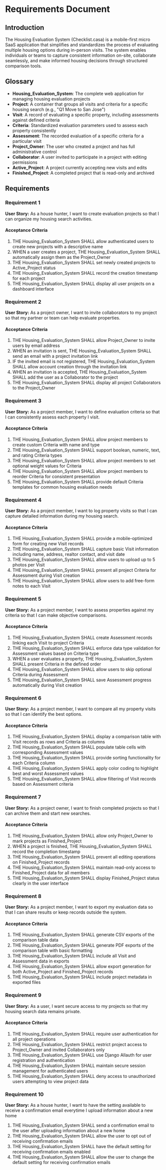 # Requirements Document

## Introduction

The Housing Evaluation System (Checklist.casa) is a mobile-first micro SaaS application that simplifies and standardizes the process of evaluating multiple housing options during in-person visits. The system enables individuals or teams to capture consistent information on-site, collaborate seamlessly, and make informed housing decisions through structured comparison tools.

## Glossary

- **Housing_Evaluation_System**: The complete web application for managing housing evaluation projects
- **Project**: A container that groups all visits and criteria for a specific housing search (e.g., "Q1 Move to San Jose")
- **Visit**: A record of evaluating a specific property, including assessments against defined criteria
- **Criteria**: Standardized evaluation parameters used to assess each property consistently
- **Assessment**: The recorded evaluation of a specific criteria for a particular visit
- **Project_Owner**: The user who created a project and has full administrative control
- **Collaborator**: A user invited to participate in a project with editing permissions
- **Active_Project**: A project currently accepting new visits and edits
- **Finished_Project**: A completed project that is read-only and archived

## Requirements

### Requirement 1

**User Story:** As a house hunter, I want to create evaluation projects so that I can organize my housing search activities.

#### Acceptance Criteria

1. THE Housing_Evaluation_System SHALL allow authenticated users to create new projects with a descriptive name
2. WHEN a user creates a project, THE Housing_Evaluation_System SHALL automatically assign them as the Project_Owner
3. THE Housing_Evaluation_System SHALL set newly created projects to Active_Project status
4. THE Housing_Evaluation_System SHALL record the creation timestamp for each project
5. THE Housing_Evaluation_System SHALL display all user projects on a dashboard interface

### Requirement 2

**User Story:** As a project owner, I want to invite collaborators to my project so that my partner or team can help evaluate properties.

#### Acceptance Criteria

1. THE Housing_Evaluation_System SHALL allow Project_Owner to invite users by email address
2. WHEN an invitation is sent, THE Housing_Evaluation_System SHALL send an email with a project invitation link
3. IF the invited email is not registered, THE Housing_Evaluation_System SHALL allow account creation through the invitation link
4. WHEN an invitation is accepted, THE Housing_Evaluation_System SHALL add the user as a Collaborator to the project
5. THE Housing_Evaluation_System SHALL display all project Collaborators to the Project_Owner

### Requirement 3

**User Story:** As a project member, I want to define evaluation criteria so that I can consistently assess each property I visit.

#### Acceptance Criteria

1. THE Housing_Evaluation_System SHALL allow project members to create custom Criteria with name and type
2. THE Housing_Evaluation_System SHALL support boolean, numeric, text, and rating Criteria types
3. THE Housing_Evaluation_System SHALL allow project members to set optional weight values for Criteria
4. THE Housing_Evaluation_System SHALL allow project members to reorder Criteria for consistent presentation
5. THE Housing_Evaluation_System SHALL provide default Criteria templates for common housing evaluation needs

### Requirement 4

**User Story:** As a project member, I want to log property visits so that I can capture detailed information during my housing search.

#### Acceptance Criteria

1. THE Housing_Evaluation_System SHALL provide a mobile-optimized form for creating new Visit records
2. THE Housing_Evaluation_System SHALL capture basic Visit information including name, address, realtor contact, and visit date
3. THE Housing_Evaluation_System SHALL allow users to upload up to 5 photos per Visit
4. THE Housing_Evaluation_System SHALL present all project Criteria for Assessment during Visit creation
5. THE Housing_Evaluation_System SHALL allow users to add free-form notes to each Visit

### Requirement 5

**User Story:** As a project member, I want to assess properties against my criteria so that I can make objective comparisons.

#### Acceptance Criteria

1. THE Housing_Evaluation_System SHALL create Assessment records linking each Visit to project Criteria
2. THE Housing_Evaluation_System SHALL enforce data type validation for Assessment values based on Criteria type
3. WHEN a user evaluates a property, THE Housing_Evaluation_System SHALL present Criteria in the defined order
4. THE Housing_Evaluation_System SHALL allow users to skip optional Criteria during Assessment
5. THE Housing_Evaluation_System SHALL save Assessment progress automatically during Visit creation

### Requirement 6

**User Story:** As a project member, I want to compare all my property visits so that I can identify the best options.

#### Acceptance Criteria

1. THE Housing_Evaluation_System SHALL display a comparison table with Visit records as rows and Criteria as columns
2. THE Housing_Evaluation_System SHALL populate table cells with corresponding Assessment values
3. THE Housing_Evaluation_System SHALL provide sorting functionality for each Criteria column
4. THE Housing_Evaluation_System SHALL apply color coding to highlight best and worst Assessment values
5. THE Housing_Evaluation_System SHALL allow filtering of Visit records based on Assessment criteria

### Requirement 7

**User Story:** As a project owner, I want to finish completed projects so that I can archive them and start new searches.

#### Acceptance Criteria

1. THE Housing_Evaluation_System SHALL allow only Project_Owner to mark projects as Finished_Project
2. WHEN a project is finished, THE Housing_Evaluation_System SHALL record the completion timestamp
3. THE Housing_Evaluation_System SHALL prevent all editing operations on Finished_Project records
4. THE Housing_Evaluation_System SHALL maintain read-only access to Finished_Project data for all members
5. THE Housing_Evaluation_System SHALL display Finished_Project status clearly in the user interface

### Requirement 8

**User Story:** As a project member, I want to export my evaluation data so that I can share results or keep records outside the system.

#### Acceptance Criteria

1. THE Housing_Evaluation_System SHALL generate CSV exports of the comparison table data
2. THE Housing_Evaluation_System SHALL generate PDF exports of the comparison table with basic formatting
3. THE Housing_Evaluation_System SHALL include all Visit and Assessment data in exports
4. THE Housing_Evaluation_System SHALL allow export generation for both Active_Project and Finished_Project records
5. THE Housing_Evaluation_System SHALL include project metadata in exported files

### Requirement 9

**User Story:** As a user, I want secure access to my projects so that my housing search data remains private.

#### Acceptance Criteria

1. THE Housing_Evaluation_System SHALL require user authentication for all project operations
2. THE Housing_Evaluation_System SHALL restrict project access to Project_Owner and invited Collaborators only
3. THE Housing_Evaluation_System SHALL use Django Allauth for user registration and authentication
4. THE Housing_Evaluation_System SHALL maintain secure session management for authenticated users
5. THE Housing_Evaluation_System SHALL deny access to unauthorized users attempting to view project data

### Requirement 10

**User Story:** As a house hunter, I want to have the setting available to receive a confirmation email everytime I upload information about a new home

1. THE Housing_Evaluation_System SHALL send a confirmation email to the user after uploading information about a new home
2. THE Housing_Evaluation_System SHALL allow the user to opt out of receiving confirmation emails
3. THE Housing_Evaluation_System SHALL have the default setting for receiving confirmation emails enabled
4. THE Housing_Evaluation_System SHALL allow the user to change the default setting for receiving confirmation emails